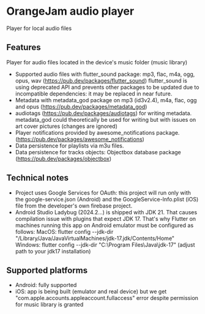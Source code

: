 # OrangeJam audio player

Player for local audio files

## Features

Player for audio files located in the device's music folder (music library)

- Supported audio files with flutter_sound package: mp3, flac, m4a, ogg, opus, wav (https://pub.dev/packages/flutter_sound)
  flutter_sound is using deprecated API and prevents other packages to be updated due to incompatible dependencies: it may be replaced in near future.
- Metadata with metadata_god package on mp3 (id3v2.4), m4a, flac, ogg and opus (https://pub.dev/packages/metadata_god)
- audiotags (https://pub.dev/packages/audiotags) for writing metadata. metadata_god could theoretically be used for writing but with issues on art cover pictures (changes are ignored)
- Player notifications provided by awesome_notifications package. (https://pub.dev/packages/awesome_notifications)
- Data persistence for playlists via m3u files.
- Data persistence for tracks objects: Objectbox database package (https://pub.dev/packages/objectbox)

## Technical notes
- Project uses Google Services for OAuth: this project will run only with the google-service.json (Android) and the GoogleService-Info.plist (iOS) file from the developer's own firebase project.
- Android Studio Ladybug (2024.2...) is shipped with JDK 21. That causes compilation issue with plugins that expect JDK 17.
  That's why Flutter on machines running this app on Android emulator must be configured as follows:
  MacOS: flutter config --jdk-dir "/Library/Java/JavaVirtualMachines/jdk-17.jdk/Contents/Home"
  Windows: flutter config --jdk-dir "C:\Program Files\Java\jdk-17"
  (adjust path to your jdk17 installation)

## Supported platforms
- Android: fully supported
- iOS: app is being built (emulator and real device) but we get "com.apple.accounts.appleaccount.fullaccess" error despite permission for music library is granted